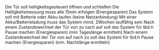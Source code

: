 Die Tür soll helligkeitsgesteuert öffnen und schließen
Die Helligkeitsmessung muss alle 15min erfolgen (Energiesparen)
Das System soll mit Batterie oder Akku laufen (keine Netzanbindung)
Mit einer Akku/Batterieladung muss das System mind. 2Wochen lauffähig sein
Nach einem Zustandswechsel der Tür von zu nach auf soll das System  für tbd.h Pause machen (Energiesparen) (min Tageslänge ermitteln)
Nach einem Zustandswechsel der Tür von auf nach zu soll das System  für tbd.h Pause machen (Energiesparen) (min. Nachtlänge ermitteln)
